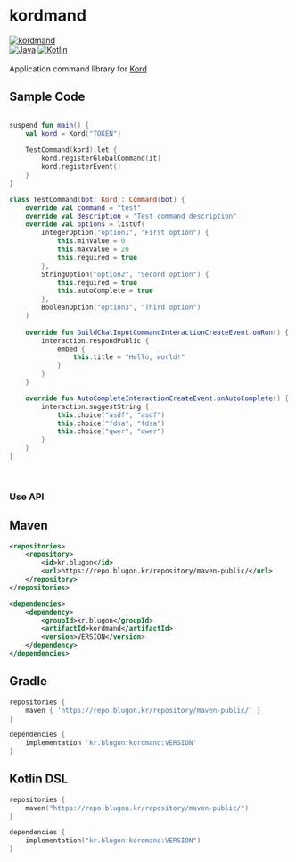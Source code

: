 # kordmand

[![kordmand](https://img.shields.io/badge/kordmand-0.0.6-blue.svg)]()
<br>
[![Java](https://img.shields.io/badge/Java-21-FF7700.svg?logo=java)]()
[![Kotlin](https://img.shields.io/badge/Kotlin-2.0.0-186FCC.svg?logo=kotlin)]()
<br><br>
Application command library for [Kord](https://github.com/kordlib/kord)


## Sample Code

```kotlin

suspend fun main() {
    val kord = Kord("TOKEN")
    
    TestCommand(kord).let {
        kord.registerGlobalCommand(it)
        kord.registerEvent()
    }
}

class TestCommand(bot: Kord): Command(bot) {
    override val command = "test"
    override val description = "Test command description"
    override val options = listOf(
        IntegerOption("option1", "First option") {
            this.minValue = 0
            this.maxValue = 20
            this.required = true
        },
        StringOption("option2", "Second option") {
            this.required = true
            this.autoComplete = true
        },
        BooleanOption("option3", "Third option")
    )
    
    override fun GuildChatInputCommandInteractionCreateEvent.onRun() {
        interaction.respondPublic {
            embed {
                this.title = "Hello, world!"
            }
        }
    }

    override fun AutoCompleteInteractionCreateEvent.onAutoComplete() {
        interaction.suggestString {
            this.choice("asdf", "asdf")
            this.choice("fdsa", "fdsa")
            this.choice("qwer", "qwer")
        }
    }
}
```

<br>

### Use API

## Maven
```xml
<repositories>
    <repository>
        <id>kr.blugon</id>
        <url>https://repo.blugon.kr/repository/maven-public/</url>
    </repository>
</repositories>

<dependencies>
    <dependency>
        <groupId>kr.blugon</groupId>
        <artifactId>kordmand</artifactId>
        <version>VERSION</version>
    </dependency>
</dependencies>
```


## Gradle
```groovy
repositories {
    maven { 'https://repo.blugon.kr/repository/maven-public/' }
}

dependencies {
    implementation 'kr.blugon:kordmand:VERSION'
}
```

## Kotlin DSL
```kotlin
repositories {
    maven("https://repo.blugon.kr/repository/maven-public/")
}

dependencies {
    implementation("kr.blugon:kordmand:VERSION")
}
```
